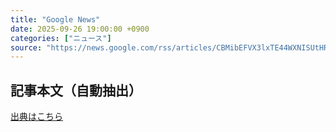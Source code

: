 ```yaml
---
title: "Google News"
date: 2025-09-26 19:00:00 +0900
categories: ["ニュース"]
source: "https://news.google.com/rss/articles/CBMibEFVX3lxTE44WXNISUtHRjJiTXRZMVFrMXJWZFNaU09CbnhDZGlCalNBUk9qZWtMZnZUNG1xUGUxNmFWT2NsRVRYTG44RGd2emFZamJQbk5yWjQtWWduTThIWWtLcWZ4RmZGZGxGUFhvbU1ycQ?oc=5"
---
```


## 記事本文（自動抽出）
<body class="y0K44d EA71Tc" id="readabilityBody"></body>

[出典はこちら](https://news.google.com/rss/articles/CBMibEFVX3lxTE44WXNISUtHRjJiTXRZMVFrMXJWZFNaU09CbnhDZGlCalNBUk9qZWtMZnZUNG1xUGUxNmFWT2NsRVRYTG44RGd2emFZamJQbk5yWjQtWWduTThIWWtLcWZ4RmZGZGxGUFhvbU1ycQ?oc=5)
